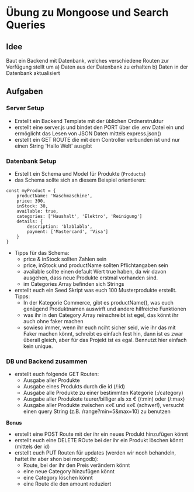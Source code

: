 # Übung zu Mongoose und Search Queries

## Idee
Baut ein Backend mit Datenbank, welches verschiedene Routen zur Verfügung stellt um 
a) Daten aus der Datenbank zu erhalten
b) Daten in der Datenbank aktualisiert

## Aufgaben
### Server Setup
- Erstellt ein Backend Template mit der üblichen Ordnerstruktur
- erstellt eine server.js und bindet den PORT über die .env Datei ein und ermöglicht das Lesen von JSON Daten mittels express.json() 
- erstellt ein GET ROUTE die mit dem Controller verbunden ist und nur einen String 'Hallo Welt' ausgibt

### Datenbank Setup
- Erstellt ein Schema und  Model für Produkte (`Products`)
- das Schema sollte sich an diesem Beispiel orientieren:
```
const myProduct = {
    productName: 'Waschmaschine',
    price: 390,
    inStock: 30,
    available: true,
    categories: ['Haushalt', 'Elektro', 'Reinigung']
    details: {
        description: 'blablabla',
        payment: ['Mastercard', 'Visa']
    }
}
```
- Tipps für das Schema:
    - price & inStock sollten Zahlen sein
    - price, inStock und productName sollten Pflichtangaben sein
    - available sollte einen default Wert true haben, da wir davon ausgehen, dass neue Produkte erstmal vorhanden sind.  
    - im Categories Array befinden sich Strings
- erstellt euch ein Seed Skript was euch 100 Musterprodukte erstellt. Tipps:
    - In der Kategorie Commerce, gibt es productName(), was euch genügend Produktnamen auswirft und andere hilfreiche Funktionen
    - was ihr in den Category Array reinschreibt ist egel, das könnt ihr auch ohne faker machen
    - sowieso immer, wenn ihr euch nciht sicher seid, wie ihr das mit Faker machen könnt, schreibt es einfach fest hin, dann ist es zwar überall gleich, aber für das Projekt ist es egal. Bennutzt hier einfach kein unique.

### DB und Backend zusammen
- erstellt euch folgende GET Routen:
    - Ausgabe aller Produkte 
    - Ausgabe eines Produkts durch die id (/:id)
    - Ausgabe alle Produkte zu einer bestimmten Kategorie (:/category)
    - Ausgabe aller Produkete teurer/billiger als xx € (/:min) oder (/:max)
    - Ausgabe aller Produkte zwischen xx€ und xx€ (schwer!), versucht einen query String (z.B. /range?min=5&max=10) zu benutzen

**Bonus**
- erstellt eine POST Route mit der ihr ein neues Produkt hinzufügen könnt
- erstellt euch eine DELETE ROute bei der ihr ein Produkt löschen könnt (mittels der id) 
- erstellt euch PUT Routen für updates (werden wir ncoh behandeln, hattet ihr aber shon bei mongodb):
    - Route, bei der ihr den Preis verändern könnt
    - eine neue Category hinzufügen könnt
    - eine Category löschen könnt
    - eine Route die den amount reduziert

